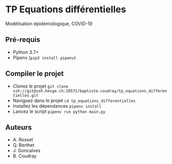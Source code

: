 # TP Equations différentielles
Modélisation épidémiologique, COVID-19
## Pré-requis
* Python 3.7+
* Pipenv (`pip3 install pipenv`)

## Compiler le projet
* Clonez le projet `git clone ssh://git@ssh.hesge.ch:10572/baptiste.coudray/tp_equations_differentielles.git`
* Naviguez dans le projet `cd tp_equations_differentielles`
* Installez les dépendances `pipenv install`
* Lancez le script `pipenv run python main.py`

## Auteurs
* A. Rosset
* Q. Berthet
* J. Goncalves
* B. Coudray

